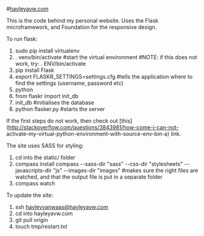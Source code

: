 #[hayleyavw.com](http://www.hayleyavw.com)

This is the code behind my personal website.
Uses the Flask microframework, and Foundation for the responsive design.

To run flask:

1. sudo pip install virtualenv
2. . venv/bin/activate #start the virtual environment #NOTE: if this does not work, try: . ENV/bin/activate
3. pip install Flask
4. export FLASKR_SETTINGS=settings.cfg #tells the application where to find the settings (username, password etc)
5. python
6. from flaskr import init_db  
7. init_db #initialises the database
8. python flasker.py #starts the server

If the first steps do not work, then check out [this](http://stackoverflow.com/questions/3843981/how-come-i-can-not-
activate-my-virtual-python-environment-with-source-env-bin-a) link.

The site uses SASS for styling:

1. cd into the static/ folder
2. compass install compass --sass-dir "sass" --css-dir "stylesheets" --javascripts-dir "js" --images-dir "images" #makes sure the right files are watched, and that the output file is put in a separate folder
3. compass watch



To update the site:

1. ssh hayleyvanwaas@hayleyavw.com
2. cd into hayleyavw.com
3. git pull origin
4. touch tmp/restart.txt